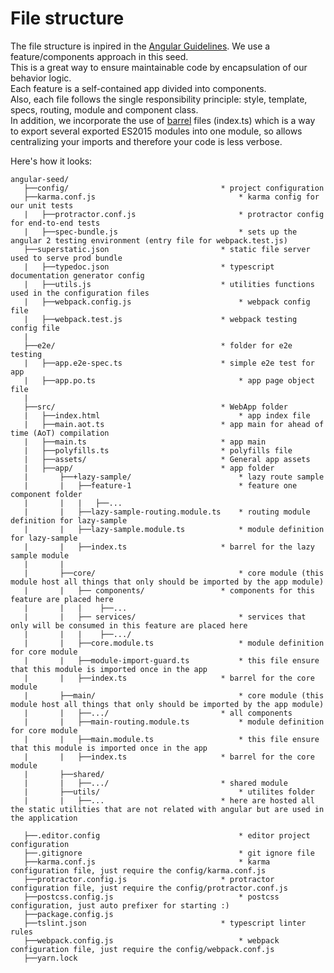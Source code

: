 # File structure

The file structure is inpired in the [Angular Guidelines](https://angular.io/docs/ts/latest/guide/style-guide.html). We use a feature/components approach in this seed.  
This is a great way to ensure maintainable code by encapsulation of our behavior logic.  
Each feature is a self-contained app divided into components.  
Also, each file follows the single responsibility principle: style, template, specs, routing, module and component class.  
In addition, we incorporate the use of [barrel](https://angular.io/docs/ts/latest/glossary.html#!#barrel) files (index.ts) which is a way to export several exported ES2015 modules into one module, so allows centralizing your imports and therefore your code is less verbose.

Here's how it looks:

 ```
angular-seed/
	├──config/									* project configuration
	├──karma.conf.js								* karma config for our unit tests
	|	├──protractor.conf.js						* protractor config for end-to-end tests
	|	├──spec-bundle.js							* sets up the angular 2 testing environment (entry file for webpack.test.js)
	├──superstatic.json							* static file server used to serve prod bundle
	|	├──typedoc.json			   				* typescript documentation generator config
	|	├──utils.js				    			* utilities functions used in the configuration files
	|	├──webpack.config.js	    				* webpack config file
	|	├──webpack.test.js		    			* webpack testing config file
	|
	├──e2e/										* folder for e2e testing
	|	├──app.e2e-spec.ts						* simple e2e test for app
	|	├──app.po.ts			    				* app page object file
	|
	├──src/										* WebApp folder
	|	├──index.html								* app index file
	|	├──main.aot.ts							* app main for ahead of time (AoT) compilation
	|	├──main.ts								* app main 
	|	├──polyfills.ts							* polyfills file
	|	├──assets/								* General app assets
	|	├──app/									* app folder
	|		├──+lazy-sample/						* lazy route sample
	|		| 	├──feature-1 						* feature one component folder
	|		|	| 	├──...
	|		|	├──lazy-sample-routing.module.ts	* routing module definition for lazy-sample
	|		|	├──lazy-sample.module.ts			* module definition for lazy-sample
	|		|	├──index.ts						* barrel for the lazy sample module
	|		|
	|		├──core/								* core module (this module host all things that only should be imported by the app module)
	|		|	├── components/					* components for this feature are placed here
	|		|	|	 ├──...
	|		|	├── services/						* services that only will be consumed in this feature are placed here
	|		|	|    ├──.../
	|		|	├──core.module.ts					* module definition for core module
	|		|	├──module-import-guard.ts			* this file ensure that this module is imported once in the app
	|		|	├──index.ts						* barrel for the core module
	|		├──main/								* core module (this module host all things that only should be imported by the app module)
	|		|	├──.../							* all components
	|	    |   ├──main-routing.module.ts			* module definition for core module
	|		|	├──main.module.ts					* this file ensure that this module is imported once in the app
	|		|	├──index.ts						* barrel for the core module
	|		├──shared/
	|		|	├──.../							* shared module
	|		├──utils/								* utilites folder
	|		|	├──...							* here are hosted all the static utilities that are not related with angular but are used in the application

	├──.editor.config								* editor project configuration
	├──.gitignore									* git ignore file
	├──karma.conf.js								* karma configuration file, just require the config/karma.conf.js
	├──protractor.config.js						* protractor configuration file, just require the config/protractor.conf.js
	├──postcss.config.js							* postcss configuration, just auto prefixer for starting :)
	├──package.config.js						
	├──tslint.json								* typescript linter rules
	├──webpack.config.js							* webpack configuration file, just require the config/webpack.conf.js
	├──yarn.lock

```
